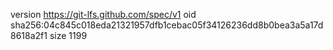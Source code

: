 version https://git-lfs.github.com/spec/v1
oid sha256:04c845c018eda21321957dfb1cebac05f34126236dd8b0bea3a5a17d8618a2f1
size 1199
